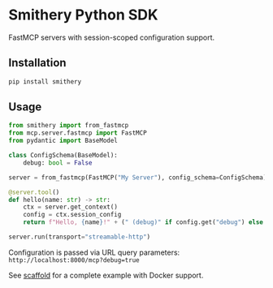 # Smithery Python SDK

FastMCP servers with session-scoped configuration support.

## Installation

```bash
pip install smithery
```

## Usage

```python
from smithery import from_fastmcp
from mcp.server.fastmcp import FastMCP
from pydantic import BaseModel

class ConfigSchema(BaseModel):
    debug: bool = False

server = from_fastmcp(FastMCP("My Server"), config_schema=ConfigSchema)

@server.tool()
def hello(name: str) -> str:
    ctx = server.get_context()
    config = ctx.session_config
    return f"Hello, {name}!" + (" (debug)" if config.get("debug") else "")

server.run(transport="streamable-http")
```

Configuration is passed via URL query parameters: `http://localhost:8000/mcp?debug=true`

See [scaffold](scaffold/) for a complete example with Docker support.